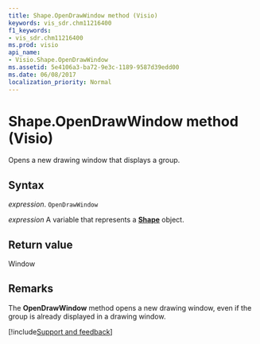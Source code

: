 ```yaml
---
title: Shape.OpenDrawWindow method (Visio)
keywords: vis_sdr.chm11216400
f1_keywords:
- vis_sdr.chm11216400
ms.prod: visio
api_name:
- Visio.Shape.OpenDrawWindow
ms.assetid: 5e4106a3-ba72-9e3c-1189-9587d39edd00
ms.date: 06/08/2017
localization_priority: Normal
---
```



# Shape.OpenDrawWindow method (Visio)

Opens a new drawing window that displays a group.


## Syntax

_expression_. `OpenDrawWindow`

_expression_ A variable that represents a **[Shape](Visio.Shape.md)** object.


## Return value

Window


## Remarks

The  **OpenDrawWindow** method opens a new drawing window, even if the group is already displayed in a drawing window.

[!include[Support and feedback](~/includes/feedback-boilerplate.md)]